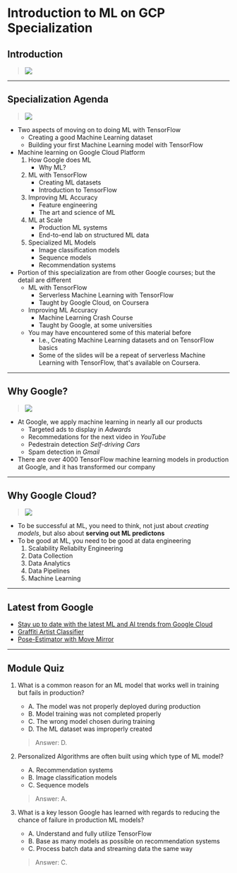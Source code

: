 # Introduction to ML on GCP Specialization

## Introduction

> [![](https://img.youtube.com/vi/cepoRr7C3so/0.jpg)](https://youtu.be/cepoRr7C3so)

---
## Specialization Agenda

> [![](https://img.youtube.com/vi/4iRKp-jE-7Y/0.jpg)](https://youtu.be/4iRKp-jE-7Y)

* Two aspects of moving on to doing ML with TensorFlow
    * Creating a good Machine Learning dataset
    * Building your first Machine Learning model with TensorFlow
* Machine learning on Google Cloud Platform
    1. How Google does ML
        * Why ML?
    2. ML with TensorFlow
        * Creating ML datasets
        * Introduction to TensorFlow
    3. Improving ML Accuracy
        * Feature engineering
        * The art and science of ML
    4. ML at Scale
        * Production ML systems
        * End-to-end lab on structured ML data
    5. Specialized ML Models
        * Image classification models
        * Sequence models
        * Recommendation systems
* Portion of this specialization are from other Google courses; but the detail are different
    * ML with TensorFlow
        * Serverless Machine Learning with TensorFlow
        * Taught by Google Cloud, on Coursera
    * Improving ML Accuracy
        * Machine Learning Crash Course
        * Taught by Google, at some universities
    * You may have encountered some of this material before
        * I.e., Creating Machine Learning datasets and on TensorFlow basics
        * Some of the slides will be a repeat of serverless Machine Learning with TensorFlow, that's available on Coursera.

---
## Why Google?

> [![](https://img.youtube.com/vi/e1lLV17almM/0.jpg)](https://youtu.be/e1lLV17almM)

* At Google, we apply machine learning in nearly all our products
    * Targeted ads to display in *Adwards*
    * Recommedations for the next video in *YouTube*
    * Pedestrain detection *Self-driving Cars*
    * Spam detection in *Gmail*
* There are over 4000 TensorFlow machine learning models in production at Google, and it has transformed our company

---
## Why Google Cloud?

> [![](https://img.youtube.com/vi/CprwjuKwb0M/0.jpg)](https://youtu.be/CprwjuKwb0M)

* To be successful at ML, you need to think, not just about *creating models*, but also about **serving out ML predictons**
* To be good at ML, you need to be good at data engineering
    1. Scalability Reliabilty Engineering
    2. Data Collection
    3. Data Analytics
    4. Data Pipelines
    5. Machine Learning

---
## Latest from Google

* [Stay up to date with the latest ML and AI trends from Google Cloud](https://cloud.google.com/blog/products/ai-machine-learning)
* [Graffiti Artist Classifier](https://cloud.google.com/blog/products/ai-machine-learning/who-street-artist-building-graffiti-artist-classifier-using-automl)
* [Pose-Estimator with Move Mirror](https://www.blog.google/technology/ai/move-mirror-you-move-and-80000-images-move-you/)

---
## Module Quiz

1. What is a common reason for an ML model that works well in training but fails in production?
    * A. The model was not properly deployed during production
    * B. Model training was not completed properly
    * C. The wrong model chosen during training
    * D. The ML dataset was improperly created
    > Answer: D.

2. Personalized Algorithms are often built using which type of ML model?
    * A. Recommendation systems
    * B. Image classification models
    * C. Sequence models
    > Answer: A.

3. What is a key lesson Google has learned with regards to reducing the chance of failure in production ML models?
    * A. Understand and fully utilize TensorFlow
    * B. Base as many models as possible on recommendation systems
    * C. Process batch data and streaming data the same way
    > Answer: C.
